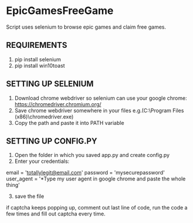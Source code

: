 # EpicGamesFreeGame
Script uses selenium to browse epic games and claim free games.

REQUIREMENTS
-------------------------------------------------------------------------------------------------------------
1. pip install selenium
2. pip install win10toast

SETTING UP SELENIUM
--------------------------------------------------------------------------------------------------------------
1. Download chrome webdriver so selenium can use your google chrome:
  https://chromedriver.chromium.org/
2. Save chrome webdriver somewhere in your files e.g.(C:\\Program Files (x86)\\chromedriver.exe)
3. Copy the path and paste it into PATH variable

SETTING UP CONFIG.PY
--------------------------------------------------------------------------------------------------------------
1. Open the folder in which you saved app.py and create config.py
2. Enter your credentials:

  email = 'totallylegit@email.com'
  password = 'mysecurepassword'
  user_agent = '*Type my user agent in google chrome and paste the whole thing'
  
3. save the file


if captcha keeps popping up, comment out last line of code, run the code a few times and fill out captcha every time.
